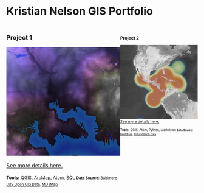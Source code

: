 Kristian Nelson GIS Portfolio
=============================

<!--This is the first row of projects -->
<div style="display:table-row; width:150%; table-layout: fixed">
<div style="display: table-cell; width:300px; margin-right:5px" markdown="1">
 
### Project 1 

![](project1/p1photo.png)

[See more details here.](https://kristiannelson.github.io/project1/project_1.html)

<small>__Tools:__ QGIS, ArcMap, Atom, SQL
<small>__Data Source:__ [Baltimore City Open GIS Data](http://gis-baltimore.opendata.arcgis.com/),
 [MD iMap](https://imap.maryland.gov/Pages/lidar-dem-download-files.aspx)
 
</div>

<div style="display: table-cell; width:300px" markdown="1">

### Project 2

![](project2/p2photo.png)
[See more details here.](https://kristiannelson.github.io/project2/project2.html)

<small>__Tools:__ QGIS, Atom, Python, Markdown
<small>__Data Source:__ [Reef Base](http://www.reefbase.org/main.aspx),
[Natural Earth Data](https://www.naturalearthdata.com/downloads/50m-raster-data/)

</div>

<div style="display: table-cell; width:300px" markdown="1">
